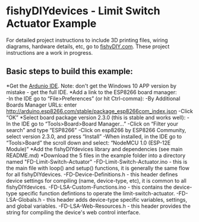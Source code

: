 # fishyDIYdevices - Limit Switch Actuator Example
For detailed project instructions to include 3D printing files, wiring diagrams, hardware details, etc, go to [fishyDIY.com](http://fishyDIY.com).  These project instructions are a work in progress.
## Basic steps to build this example:
*Get the [Ardunio IDE](https://www.arduino.cc/). Note: don't get the Windows 10 APP version by mistake - get the full IDE.
*Add a link to the ESP8266 board manager:	
-In the IDE go to “File>Preferences” (or hit Ctrl-comma):
-By Additional Boards Manager URLs: enter http://arduino.esp8266.com/stable/package_esp8266com_index.json
-Click “OK”
*Select board package version 2.3.0 (this is stable and works well):
-In the IDE go to “Tools>Board>Board Manager…”
-Click on “Filter your search” and type “ESP8266”
-Click on esp8266 by ESP8266 Community, select version 2.3.0, and press “Install”
-When installed, in the IDE go to “Tools>Board” the scroll down and select: “NodeMCU 1.0 (ESP-12E Module)”
*Add the fishyDIYdevices library and dependencies (see main README.md)
*Download the 5 files in the example folder into a directory named "FD-Limit-Switch-Actuator"
-FD-Limit-Switch-Actuator.ino - this is the main file with loop() and setup() functions, it is generally the same flow for all fishyDIYdevices.
-FD-Device-Definitions.h - this header defines device settings for compiling (name, device-type, etc), it is common to all fishyDIYdevices.
-FD-LSA-Custom-Functions.ino - this contains the device-type specific function defintions to operate the limit-switch-actuator.
-FD-LSA-Globals.h - this header adds device-type specific variables, settings, and global variables.
-FD-LSA-Web-Resources.h - this header provides the string for compiling the device's web control interface.


